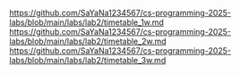 https://github.com/SaYaNa1234567/cs-programming-2025-labs/blob/main/labs/lab2/timetable_1w.md
https://github.com/SaYaNa1234567/cs-programming-2025-labs/blob/main/labs/lab2/timetable_2w.md
https://github.com/SaYaNa1234567/cs-programming-2025-labs/blob/main/labs/lab2/timetable_3w.md
